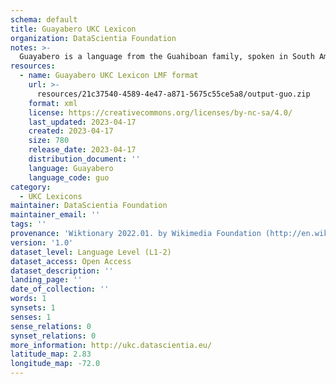 ```yaml
---
schema: default
title: Guayabero UKC Lexicon
organization: DataScientia Foundation
notes: >-
  Guayabero is a language from the Guahiboan family, spoken in South America. The UKC Lexicon of Guayabero is represented as a lexico-semantic network. It consists of words, word senses, synsets, as well as sense-level and synset-level relationships.
resources:
  - name: Guayabero UKC Lexicon LMF format
    url: >-
      resources/21c37540-4589-4e47-a871-5675c55ce5a8/output-guo.zip
    format: xml
    license: https://creativecommons.org/licenses/by-nc-sa/4.0/
    last_updated: 2023-04-17
    created: 2023-04-17
    size: 780
    release_date: 2023-04-17
    distribution_document: ''
    language: Guayabero
    language_code: guo
category:
  - UKC Lexicons
maintainer: DataScientia Foundation
maintainer_email: ''
tags: ''
provenance: 'Wiktionary 2022.01. by Wikimedia Foundation (http://en.wiktionary.org); Princeton WordNet 2.1 by Princeton University (https://wordnet.princeton.edu)'
version: '1.0'
dataset_level: Language Level (L1-2)
dataset_access: Open Access
dataset_description: ''
landing_page: ''
date_of_collection: ''
words: 1
synsets: 1
senses: 1
sense_relations: 0
synset_relations: 0
more_information: http://ukc.datascientia.eu/
latitude_map: 2.83
longitude_map: -72.0
---
```

